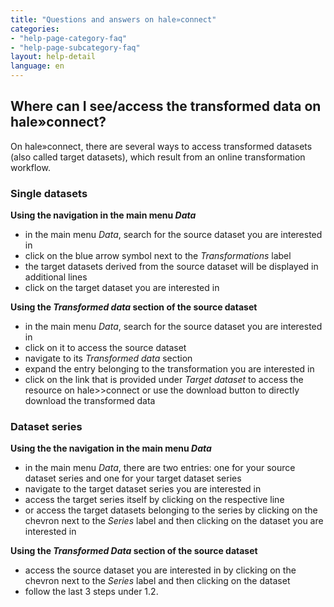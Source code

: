 ```yaml
---
title: "Questions and answers on hale»connect"
categories:
- "help-page-category-faq"
- "help-page-subcategory-faq"
layout: help-detail
language: en
---
```


<h2>Where can I see/access the transformed data on hale»connect?</h2>

On hale»connect, there are several ways to access transformed datasets (also called target datasets), which result from an online transformation workflow.

### Single datasets ###

**Using the navigation in the main menu <i>Data</i>**
- in the main menu <i>Data</i>, search for the source dataset you are interested in
- click on the blue arrow symbol next to the <i>Transformations</i> label
- the target datasets derived from the source dataset will be displayed in additional lines
- click on the target dataset you are interested in 

**Using the <i>Transformed data</i> section of the source dataset**
- in the main menu <i>Data</i>, search for the source dataset you are interested in
- click on it to access the source dataset
- navigate to its <i>Transformed data</i> section
- expand the entry belonging to the transformation you are interested in
- click on the link that is provided under <i>Target dataset</i> to access the resource on hale>>connect or use the download button to directly download the transformed data

### Dataset series ###

**Using the the navigation in the main menu <i>Data</i>**
- in the main menu <i>Data</i>, there are two entries: one for your source dataset series and one for your target dataset series
- navigate to the target dataset series you are interested in
- access the target series itself by clicking on the respective line
- or access the target datasets belonging to the series by clicking on the chevron next to the <i>Series</i> label and then clicking on the dataset you are interested in

**Using the <i>Transformed Data</i> section of the source dataset**
- access the source dataset you are interested in by clicking on the chevron next to the <i>Series</i> label and then clicking on the dataset	
- follow the last 3 steps under 1.2.
